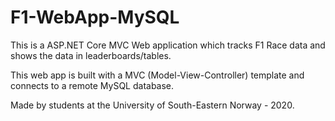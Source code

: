 # F1-WebApp-MySQL

<p>This is a ASP.NET Core MVC Web application which tracks F1 Race data and shows the data in leaderboards/tables.</p>
<p>This web app is built with a MVC (Model-View-Controller) template and connects to a remote MySQL database.</p>
  
<p>Made by students at the University of South-Eastern Norway - 2020.</p>

